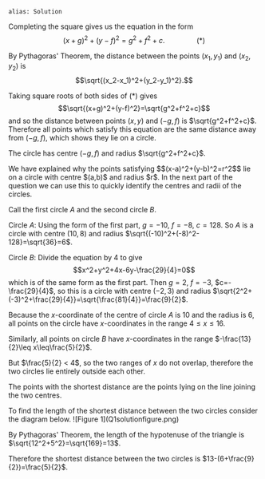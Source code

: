 ````
alias: Solution
````
Completing the square gives us the equation in the form $$(x+g)^2+(y-f)^2=g^2+f^2+c. \qquad \qquad(\ast)$$

By Pythagoras' Theorem, the distance between the points $(x_1,y_1)$ and $(x_2,y_2)$ is $$\sqrt{(x_2-x_1)^2+(y_2-y_1)^2}.$$

Taking square roots of both sides of $(\ast)$ gives $$\sqrt{(x+g)^2+(y-f)^2}=\sqrt{g^2+f^2+c}$$ and so the distance between points $(x,y)$ and $(-g,f)$ is $\sqrt{g^2+f^2+c}$. Therefore all points which satisfy this equation are the same distance away from $(-g,f)$, which shows they lie on a circle.

The circle has centre $(-g,f)$ and radius $\sqrt{g^2+f^2+c}$.


<div class="chalk">
We have explained why the points satisfying $$(x-a)^2+(y-b)^2=r^2$$ lie on a circle with centre $(a,b)$ and radius $r$. 
In the next part of the question we can use this to
quickly identify the centres and radii of the circles.
</div>

Call the first circle $A$ and the second circle $B$.

Circle $A$:
Using the form of the first part, $g=-10$,  $f=-8$,  $c=128$.
So $A$ is a circle with centre $(10,8)$ and radius
$\sqrt{(-10)^2+(-8)^2-128}=\sqrt{36}=6$.

Circle $B$:
Divide the equation by $4$ to give $$x^2+y^2+4x-6y-\frac{29}{4}=0$$ which is of
the same form as the first part.
Then $g=2$,  $f=-3$,  $c=-\frac{29}{4}$, so this is a circle with centre
$(-2,3)$ and radius
$\sqrt{2^2+(-3)^2+\frac{29}{4}}=\sqrt{\frac{81}{4}}=\frac{9}{2}$.

Because the $x$-coordinate of the centre of circle $A$ is $10$ and the radius
is $6$, all points on the circle have $x$-coordinates in the range $4\leq
x\leq16$.

Similarly, all points on circle $B$ have $x$-coordinates in the range
$-\frac{13}{2}\leq x\leq\frac{5}{2}$.

But $\frac{5}{2} < 4$, so the two ranges of $x$ do not overlap, therefore
the two circles lie entirely outside each other.


<div class="chalk">

The points with the shortest distance are the points lying on the line joining
the two centres.

</div>
To find the length of the shortest distance between the two circles consider
the diagram below.
![Figure 1](Q1solutionfigure.png)

By Pythagoras' Theorem, the length of the hypotenuse of the triangle is
$\sqrt{12^2+5^2}=\sqrt{169}=13$.

Therefore the shortest distance between the two circles is
$13-(6+\frac{9}{2})=\frac{5}{2}$.
